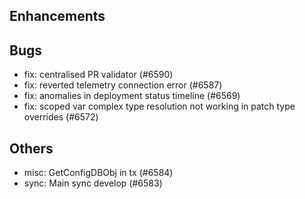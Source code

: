 ## Enhancements
## Bugs
- fix: centralised PR validator (#6590)
- fix: reverted telemetry connection error (#6587)
- fix: anomalies in deployment status timeline (#6569)
- fix: scoped var complex type resolution not working in patch type overrides (#6572)
## Others
- misc: GetConfigDBObj in tx (#6584)
- sync: Main sync develop (#6583)
